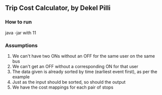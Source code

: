 ## Trip Cost Calculator, by Dekel Pilli

### How to run
java -jar with 11

### Assumptions
1. We can't have two ONs without an OFF for the same user on the same bus
1. We can't get an OFF without a corresponding ON for that user
1. The data given is already sorted by time (earliest event first), as per the example
1. Just as the input should be sorted, so should the output
1. We have the cost mappings for each pair of stops
